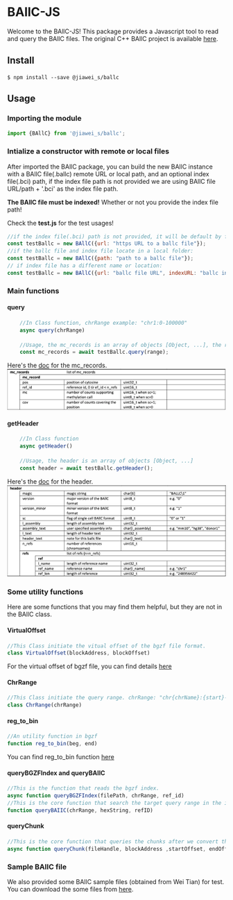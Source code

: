 # BAllC-JS
Welcome to the BAllC-JS! This package provides a Javascript tool to read and query the BAllC files. The original C++ BAllC project is available [here](https://github.com/jksr/ballcools).


## Install

    $ npm install --save @jiawei_s/ballc

## Usage

### Importing the module

```javascript
import {BAllC} from '@jiawei_s/ballc';
```

### Intialize a constructor with remote or local files

After imported the BAllC package, you can build the new BAllC instance with a BAllC file(.ballc) remote URL or local path, 
and an optional index file(.bci) path, if the index file path is not provided 
we are using BAllC file URL/path + '.bci' as the index file path.

**The BAllC file must be indexed!** Whether or not you provide the index file path!

Check the **test.js** for the test usages!

```javascript
//if the index file(.bci) path is not provided, it will be default by filePath + '.bci'
const testBallc = new BAllC({url: "https URL to a ballc file"});
//if the ballc file and index file locate in a local folder:
const testBallc = new BAllC({path: "path to a ballc file"});
// if index file has a different name or location: 
const testBallc = new BAllC({url: "ballc file URL", indexURL: "ballc index file URL"});
```


### Main functions

#### query

```javascript
    //In Class function, chrRange example: "chr1:0-100000"
    async query(chrRange)

    //Usage, the mc_records is an array of objects [Object, ...], the range format: "chr{chrName}:{start}-{end}"
    const mc_records = await testBallc.query(range);
```

Here's the [doc](https://github.com/jksr/ballcools/blob/main/doc/ballc_spec.pdf) for the mc_records. 
![img.png](imgs/mc_records_format.png)

#### getHeader

```javascript
    //In Class function
    async getHeader()

    //Usage, the header is an array of objects [Object, ...]
    const header = await testBallc.getHeader();
```
Here's the [doc](https://github.com/jksr/ballcools/blob/main/doc/ballc_spec.pdf) for the header.
![header_format.png](imgs/header_format.png)

### Some utility functions

Here are some functions that you may find them helpful, but they are not in the BAllC class.

#### VirtualOffset
```javascript
//This Class initiate the vitual offset of the bgzf file format. 
class VirtualOffset(blockAddress, blockOffset)
```
For the virtual offset of bgzf file, you can find details [here](https://biopython.org/docs/1.75/api/Bio.bgzf.html)

#### ChrRange
```javascript
//This Class initiate the query range. chrRange: "chr{chrName}:{start}-{end}"
class ChrRange(chrRange)
```

#### reg_to_bin
```javascript
//An utility function in bgzf
function reg_to_bin(beg, end)
```
You can find reg_to_bin function [here](https://samtools.github.io/hts-specs/tabix.pdf)

#### queryBGZFIndex and queryBAIIC
```javascript
//This is the function that reads the bgzf index.
async function queryBGZFIndex(filePath, chrRange, ref_id)
//This is the core function that search the target query range in the index file(.bci)
function queryBAIIC(chrRange, hexString, refID)
```

#### queryChunk
```javascript
//This is the core function that queries the chunks after we convert the virtual offsets to the offsets in the .ballc file.
async function queryChunk(fileHandle, blockAddress ,startOffset, endOffset)
```

### Sample BAllC file
We also provided some BAllC sample files (obtained from Wei Tian) for test. You can download the some files from [here](https://wangftp.wustl.edu/~dli/ballc/ballc/).
